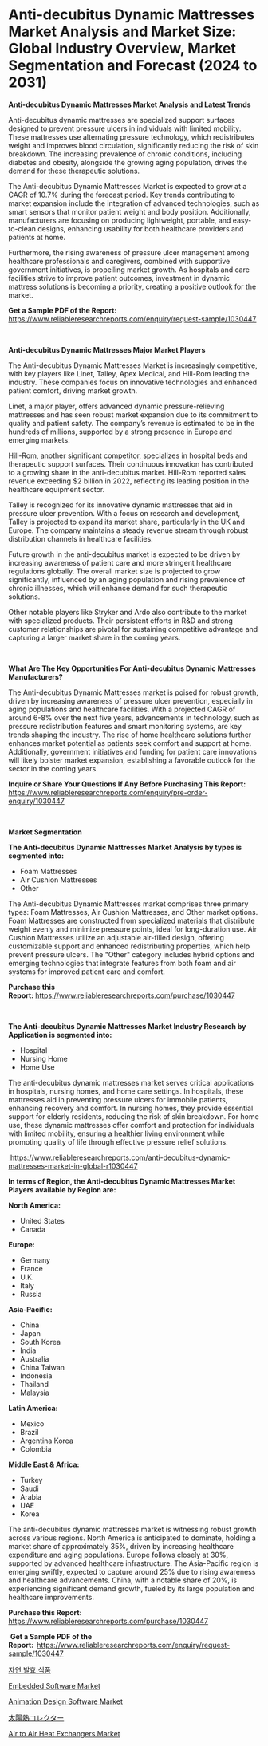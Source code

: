 <p><h1>Anti-decubitus Dynamic Mattresses Market Analysis and Market Size: Global Industry Overview, Market Segmentation and Forecast (2024 to 2031)</h1></p><p><strong>Anti-decubitus Dynamic Mattresses Market Analysis and Latest Trends</strong></p>
<p><p>Anti-decubitus dynamic mattresses are specialized support surfaces designed to prevent pressure ulcers in individuals with limited mobility. These mattresses use alternating pressure technology, which redistributes weight and improves blood circulation, significantly reducing the risk of skin breakdown. The increasing prevalence of chronic conditions, including diabetes and obesity, alongside the growing aging population, drives the demand for these therapeutic solutions.</p><p>The Anti-decubitus Dynamic Mattresses Market is expected to grow at a CAGR of 10.7% during the forecast period. Key trends contributing to market expansion include the integration of advanced technologies, such as smart sensors that monitor patient weight and body position. Additionally, manufacturers are focusing on producing lightweight, portable, and easy-to-clean designs, enhancing usability for both healthcare providers and patients at home.</p><p>Furthermore, the rising awareness of pressure ulcer management among healthcare professionals and caregivers, combined with supportive government initiatives, is propelling market growth. As hospitals and care facilities strive to improve patient outcomes, investment in dynamic mattress solutions is becoming a priority, creating a positive outlook for the market.</p></p>
<p><strong>Get a Sample PDF of the Report:&nbsp;</strong> <a href="https://www.reliableresearchreports.com/enquiry/request-sample/1030447">https://www.reliableresearchreports.com/enquiry/request-sample/1030447</a></p>
<p>&nbsp;</p>
<p><strong>Anti-decubitus Dynamic Mattresses Major Market Players</strong></p>
<p><p>The Anti-decubitus Dynamic Mattresses Market is increasingly competitive, with key players like Linet, Talley, Apex Medical, and Hill-Rom leading the industry. These companies focus on innovative technologies and enhanced patient comfort, driving market growth.</p><p>Linet, a major player, offers advanced dynamic pressure-relieving mattresses and has seen robust market expansion due to its commitment to quality and patient safety. The company’s revenue is estimated to be in the hundreds of millions, supported by a strong presence in Europe and emerging markets.</p><p>Hill-Rom, another significant competitor, specializes in hospital beds and therapeutic support surfaces. Their continuous innovation has contributed to a growing share in the anti-decubitus market. Hill-Rom reported sales revenue exceeding $2 billion in 2022, reflecting its leading position in the healthcare equipment sector.</p><p>Talley is recognized for its innovative dynamic mattresses that aid in pressure ulcer prevention. With a focus on research and development, Talley is projected to expand its market share, particularly in the UK and Europe. The company maintains a steady revenue stream through robust distribution channels in healthcare facilities.</p><p>Future growth in the anti-decubitus market is expected to be driven by increasing awareness of patient care and more stringent healthcare regulations globally. The overall market size is projected to grow significantly, influenced by an aging population and rising prevalence of chronic illnesses, which will enhance demand for such therapeutic solutions.</p><p>Other notable players like Stryker and Ardo also contribute to the market with specialized products. Their persistent efforts in R&D and strong customer relationships are pivotal for sustaining competitive advantage and capturing a larger market share in the coming years.</p></p>
<p>&nbsp;</p>
<p><strong>What Are The Key Opportunities For Anti-decubitus Dynamic Mattresses Manufacturers?</strong></p>
<p><p>The Anti-decubitus Dynamic Mattresses market is poised for robust growth, driven by increasing awareness of pressure ulcer prevention, especially in aging populations and healthcare facilities. With a projected CAGR of around 6-8% over the next five years, advancements in technology, such as pressure redistribution features and smart monitoring systems, are key trends shaping the industry. The rise of home healthcare solutions further enhances market potential as patients seek comfort and support at home. Additionally, government initiatives and funding for patient care innovations will likely bolster market expansion, establishing a favorable outlook for the sector in the coming years.</p></p>
<p><strong>Inquire or Share Your Questions If Any Before Purchasing This Report:</strong> <a href="https://www.reliableresearchreports.com/enquiry/pre-order-enquiry/1030447">https://www.reliableresearchreports.com/enquiry/pre-order-enquiry/1030447</a></p>
<p>&nbsp;</p>
<p><strong>Market Segmentation</strong></p>
<p><strong>The Anti-decubitus Dynamic Mattresses Market Analysis by types is segmented into:</strong></p>
<p><ul><li>Foam Mattresses</li><li>Air Cushion Mattresses</li><li>Other</li></ul></p>
<p><p>The Anti-decubitus Dynamic Mattresses market comprises three primary types: Foam Mattresses, Air Cushion Mattresses, and Other market options. Foam Mattresses are constructed from specialized materials that distribute weight evenly and minimize pressure points, ideal for long-duration use. Air Cushion Mattresses utilize an adjustable air-filled design, offering customizable support and enhanced redistributing properties, which help prevent pressure ulcers. The "Other" category includes hybrid options and emerging technologies that integrate features from both foam and air systems for improved patient care and comfort.</p></p>
<p><strong>Purchase this Report:&nbsp;</strong><a href="https://www.reliableresearchreports.com/purchase/1030447">https://www.reliableresearchreports.com/purchase/1030447</a></p>
<p>&nbsp;</p>
<p><strong>The Anti-decubitus Dynamic Mattresses Market Industry Research by Application is segmented into:</strong></p>
<p><ul><li>Hospital</li><li>Nursing Home</li><li>Home Use</li></ul></p>
<p><p>The anti-decubitus dynamic mattresses market serves critical applications in hospitals, nursing homes, and home care settings. In hospitals, these mattresses aid in preventing pressure ulcers for immobile patients, enhancing recovery and comfort. In nursing homes, they provide essential support for elderly residents, reducing the risk of skin breakdown. For home use, these dynamic mattresses offer comfort and protection for individuals with limited mobility, ensuring a healthier living environment while promoting quality of life through effective pressure relief solutions.</p></p>
<p><a href="https://www.reliableresearchreports.com/anti-decubitus-dynamic-mattresses-market-in-global-r1030447">&nbsp;https://www.reliableresearchreports.com/anti-decubitus-dynamic-mattresses-market-in-global-r1030447</a></p>
<p><strong>In terms of Region, the Anti-decubitus Dynamic Mattresses Market Players available by Region are:</strong></p>
<p>
    <p> <strong> North America: </strong>
        <ul>
            <li>United States</li>
            <li>Canada</li>
        </ul>
        </p> 
    <p> <strong> Europe: </strong>
        <ul>
            <li>Germany</li>
            <li>France</li>
            <li>U.K.</li>
            <li>Italy</li>
            <li>Russia</li>
        </ul>
        </p> 
    <p> <strong> Asia-Pacific: </strong>
        <ul>
            <li>China</li>
            <li>Japan</li>
            <li>South Korea</li>
            <li>India</li>
            <li>Australia</li>
            <li>China Taiwan</li>
            <li>Indonesia</li>
            <li>Thailand</li>
            <li>Malaysia</li>
        </ul>
        </p> 
    <p> <strong> Latin America: </strong>
        <ul>
            <li>Mexico</li>
            <li>Brazil</li>
            <li>Argentina Korea</li>
            <li>Colombia</li>
        </ul>
        </p> 
    <p> <strong> Middle East & Africa: </strong>
        <ul>
            <li>Turkey</li>
            <li>Saudi</li>
            <li>Arabia</li>
            <li>UAE</li>
            <li>Korea</li>
        </ul>
    </p>
    </p>
<p><p>The anti-decubitus dynamic mattresses market is witnessing robust growth across various regions. North America is anticipated to dominate, holding a market share of approximately 35%, driven by increasing healthcare expenditure and aging populations. Europe follows closely at 30%, supported by advanced healthcare infrastructure. The Asia-Pacific region is emerging swiftly, expected to capture around 25% due to rising awareness and healthcare advancements. China, with a notable share of 20%, is experiencing significant demand growth, fueled by its large population and healthcare improvements.</p></p>
<p><strong>Purchase this Report: </strong><a href="https://www.reliableresearchreports.com/purchase/1030447">https://www.reliableresearchreports.com/purchase/1030447</a></p>
<p>&nbsp;<strong>Get a Sample PDF of the Report:&nbsp;&nbsp;</strong><a href="https://www.reliableresearchreports.com/enquiry/request-sample/1030447">https://www.reliableresearchreports.com/enquiry/request-sample/1030447</a></p>
<p><strong></strong></p>
<p><p><a href="https://medium.com/@ixknzplk81/%EA%B8%80%EB%A1%9C%EB%B2%8C-%EC%9E%90%EC%97%B0-%EB%B0%9C%ED%9A%A8-%EC%8B%9D%ED%92%88-%EC%8B%9C%EC%9E%A5-%EB%B6%80%EB%AC%B8-2024-2031-%EC%8B%9C%EC%9E%A5-%EC%A7%80%ED%91%9C-%EB%B0%8F-%EC%8B%9C%EC%9E%A5-%EC%A0%84%EB%9E%B5-%ED%86%B5%EC%B0%B0%EB%A0%A5-13b9d9b5a382">자연 발효 식품</a></p><p><a href="https://www.linkedin.com/pulse/future-trends-global-embedded-software-market-insights-mujac?trackingId=JYDctZfIRAGKuszgHEBtPg%3D%3D">Embedded Software Market</a></p><p><a href="https://www.linkedin.com/pulse/market-leaders-laggards-global-animation-design-software-smhgc?trackingId=bIvyyLzETpy3oc9RPfj%2BfA%3D%3D">Animation Design Software Market</a></p><p><a href="https://medium.com/@mk4cronn/%E5%A4%AA%E9%99%BD%E7%86%B1%E9%9B%86%E7%86%B1%E5%99%A8%E5%B8%82%E5%A0%B4-%E3%82%B0%E3%83%AD%E3%83%BC%E3%83%90%E3%83%AB%E5%B8%82%E5%A0%B4%E5%8B%95%E5%90%91%E3%81%A8%E8%B2%A9%E5%A3%B2%E3%83%88%E3%83%AC%E3%83%B3%E3%83%892024%E5%B9%B4%E3%81%8B%E3%82%892031%E5%B9%B4%E3%81%BE%E3%81%A7-c1e88a1e37dc">太陽熱コレクター</a></p><p><a href="https://medium.com/@minervawunsch/mapping-the-air-to-air-heat-exchangers-market-trends-challenges-and-breakthroughs-2024-2031-961785fdc93a">Air to Air Heat Exchangers Market</a></p></p>